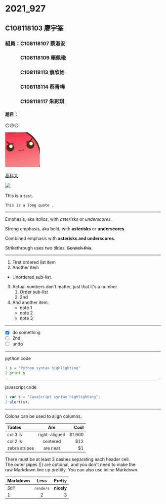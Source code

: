 # 2021_927

## C108118103 廖宇筌

### 組員：C108118107 蔡淑安
### 　　　C108118109 賴佩瑜
### 　　　C108118113 蔡欣娪
### 　　　C108118114 蔡青樺
### 　　　C108118117 朱彩琪

#### 題目：

😠😠😠

[![angry](698915109971427438.gif "生氣幫傳送門請點我")](https://www.twitch.tv/takesipon)

[高科大](https://www.nkust.edu.tw/)

![](https://www.nkust.edu.tw/var/file/0/1000/img/513/182513897.png "")

This is a `test`.

```
This is a long quote .
```
---

Emphasis, aka *italics*, with *asterisks* or *underscores*.

Strong emphasis, aka bold, with **asterisks** or **underscores**.

Combined emphasis with **asterisks and underscores**.

Strikethrough uses two tildes. ~~Scratch this~~.

---
1. First ordered list item
2. Another item
  * Unordered sub-list.
3. Actual numbers don't matter, just that it's a number
   1. Order sub-list
   2. 2nd
4. And another item.
    + note 1
    + note 2
    + note 3

---
- [X] do something
- [ ] 2nd
- [ ] undo
---
python code
```python =
1 s = "Python syntax highlighting"
2 print s
```
---
javascript code
```javascript =
1 var s = "JavaScript syntax highlighting";
2 alert(s);
```
---
Colons can be used to align columns.

| Tables | Are | Cool |
|:---------|:---------:|----------:|
|col 3 is|right-aligned|$1600|
|col 2 is| centered| $12|
|zebra stripes| are neat| $1|

There must be at least 3 dashes separating each header cell.<br> The outer pipes (|) are optional, and you don't need to make the<br> raw Markdown line up prettily. You can also use inline Markdown.

| Markdown | Less | Pretty |
|:---------|:---------:|----------:|
| *Still*| `renders`| **nicely**|
|1|2|3|
